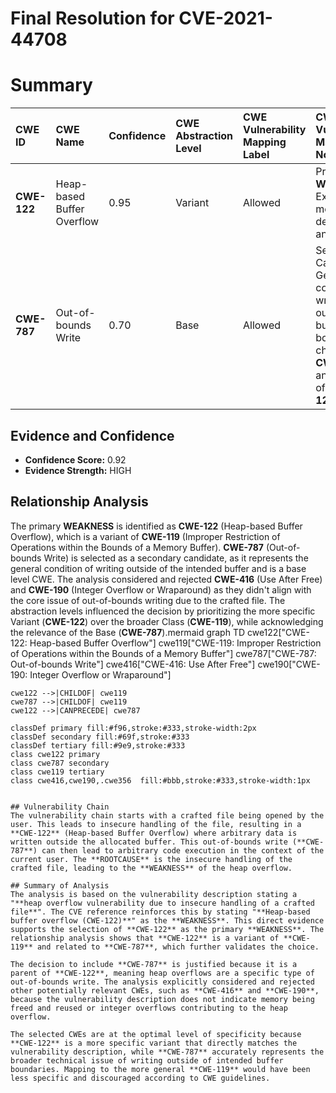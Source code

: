 # Final Resolution for CVE-2021-44708

# Summary
| CWE ID  | CWE Name                     | Confidence | CWE Abstraction Level | CWE Vulnerability Mapping Label | CWE-Vulnerability Mapping Notes |
| :------- | :--------------------------- | :--------- | :-------------------- | :------------------------------ | :---------------------------- |
| **CWE-122** | Heap-based Buffer Overflow | 0.95       | Variant               | Allowed                         | Primary **WEAKNESS**. Explicitly mentioned in description and CVE. |
| **CWE-787** | Out-of-bounds Write | 0.70       | Base               | Allowed                         | Secondary Candidate. General condition of writing outside buffer boundaries, child of **CWE-119** and parent of **CWE-122**. |

## Evidence and Confidence

*   **Confidence Score:** 0.92
*   **Evidence Strength:** HIGH

## Relationship Analysis
The primary **WEAKNESS** is identified as **CWE-122** (Heap-based Buffer Overflow), which is a variant of **CWE-119** (Improper Restriction of Operations within the Bounds of a Memory Buffer). **CWE-787** (Out-of-bounds Write) is selected as a secondary candidate, as it represents the general condition of writing outside of the intended buffer and is a base level CWE. The analysis considered and rejected **CWE-416** (Use After Free) and **CWE-190** (Integer Overflow or Wraparound) as they didn't align with the core issue of out-of-bounds writing due to the crafted file. The abstraction levels influenced the decision by prioritizing the more specific Variant (**CWE-122**) over the broader Class (**CWE-119**), while acknowledging the relevance of the Base (**CWE-787**).mermaid
graph TD
    cwe122["CWE-122: Heap-based Buffer Overflow"]
    cwe119["CWE-119: Improper Restriction of Operations within the Bounds of a Memory Buffer"]
    cwe787["CWE-787: Out-of-bounds Write"]
    cwe416["CWE-416: Use After Free"]
    cwe190["CWE-190: Integer Overflow or Wraparound"]

    cwe122 -->|CHILDOF| cwe119
    cwe787 -->|CHILDOF| cwe119
    cwe122 -->|CANPRECEDE| cwe787

    classDef primary fill:#f96,stroke:#333,stroke-width:2px
    classDef secondary fill:#69f,stroke:#333
    classDef tertiary fill:#9e9,stroke:#333
    class cwe122 primary
    class cwe787 secondary
    class cwe119 tertiary
    class cwe416,cwe190,.cwe356  fill:#bbb,stroke:#333,stroke-width:1px

```

## Vulnerability Chain
The vulnerability chain starts with a crafted file being opened by the user. This leads to insecure handling of the file, resulting in a **CWE-122** (Heap-based Buffer Overflow) where arbitrary data is written outside the allocated buffer. This out-of-bounds write (**CWE-787**) can then lead to arbitrary code execution in the context of the current user. The **ROOTCAUSE** is the insecure handling of the crafted file, leading to the **WEAKNESS** of the heap overflow.

## Summary of Analysis
The analysis is based on the vulnerability description stating a "**heap overflow vulnerability due to insecure handling of a crafted file**". The CVE reference reinforces this by stating "**Heap-based buffer overflow (CWE-122)**" as the **WEAKNESS**. This direct evidence supports the selection of **CWE-122** as the primary **WEAKNESS**. The relationship analysis shows that **CWE-122** is a variant of **CWE-119** and related to **CWE-787**, which further validates the choice.

The decision to include **CWE-787** is justified because it is a parent of **CWE-122**, meaning heap overflows are a specific type of out-of-bounds write. The analysis explicitly considered and rejected other potentially relevant CWEs, such as **CWE-416** and **CWE-190**, because the vulnerability description does not indicate memory being freed and reused or integer overflows contributing to the heap overflow.

The selected CWEs are at the optimal level of specificity because **CWE-122** is a more specific variant that directly matches the vulnerability description, while **CWE-787** accurately represents the broader technical issue of writing outside of intended buffer boundaries. Mapping to the more general **CWE-119** would have been less specific and discouraged according to CWE guidelines.
```